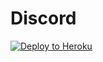# Discord


[![Deploy to Heroku](https://cdn.discordapp.com/attachments/568021455732867092/572368743615823873/index.jpg)](https://heroku.com/deploy)


